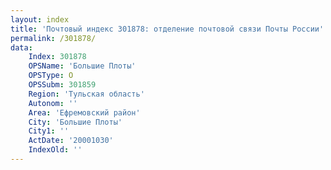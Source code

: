 ```yaml
---
layout: index
title: 'Почтовый индекс 301878: отделение почтовой связи Почты России'
permalink: /301878/
data:
    Index: 301878
    OPSName: 'Большие Плоты'
    OPSType: О
    OPSSubm: 301859
    Region: 'Тульская область'
    Autonom: ''
    Area: 'Ефремовский район'
    City: 'Большие Плоты'
    City1: ''
    ActDate: '20001030'
    IndexOld: ''
---
```

